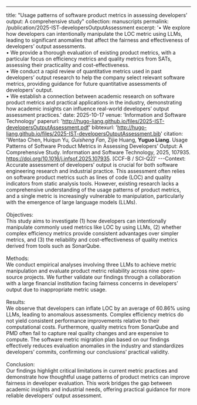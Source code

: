---
title: "Usage patterns of software product metrics in assessing developers’ output: A comprehensive study"
collection: manuscripts
permalink: /publication/2025-IST-developersOutputAssessment
excerpt: '• We explore how developers can intentionally manipulate the LOC metric using LLMs, leading to significant anomalies that affect the fairness and effectiveness of developers’ output assessments.<br> • We provide a thorough evaluation of existing product metrics, with a particular focus on efficiency metrics and quality metrics from SATs, assessing their practicality and cost-effectiveness.<br> • We conduct a rapid review of quantitative metrics used in past developers’ output research to help the company select relevant software metrics, providing guidance for future quantitative assessments of developers’ output.<br> • We establish a connection between academic research on software product metrics and practical applications in the industry, demonstrating how academic insights can influence real-world developers’ output assessment practices.'
date: 2025-10-17
venue: 'Information and Software Technology'
paperurl: 'http://hugo-liang.github.io/files/2025-IST-developersOutputAssessment.pdf'
bibtexurl: 'http://hugo-liang.github.io/files/2025-IST-developersOutputAssessment.bib'
citation: 'Wentao Chen, Huiqun Yu<sup>*</sup>, Guisheng Fan<sup>*</sup>, Zijie Huang, <strong>Yuguo Liang</strong>. Usage Patterns of Software Product Metrics in Assessing Developers’ Output: A Comprehensive Study. Information and Software Technology, 2025, 107935. <a href="https://doi.org/10.1016/j.infsof.2025.107935">https://doi.org/10.1016/j.infsof.2025.107935</a>. [CCF-B / SCI-Q2]'
---Context:<br> Accurate assessment of developers’ output is crucial for both software engineering research and industrial practice. This assessment often relies on software product metrics such as lines of code (LOC) and quality indicators from static analysis tools. However, existing research lacks a comprehensive understanding of the usage patterns of product metrics, and a single metric is increasingly vulnerable to manipulation, particularly with the emergence of large language models (LLMs).<br><br> Objectives: <br> This study aims to investigate (1) how developers can intentionally manipulate commonly used metrics like LOC by using LLMs, (2) whether complex efficiency metrics provide consistent advantages over simpler metrics, and (3) the reliability and cost-effectiveness of quality metrics derived from tools such as SonarQube.<br><br> Methods:<br> We conduct empirical analyses involving three LLMs to achieve metric manipulation and evaluate product metric reliability across nine open-source projects. We further validate our findings through a collaboration with a large financial institution facing fairness concerns in developers’ output due to inappropriate metric usage. <br><br> Results:<br> We observe that developers can inflate LOC by an average of 60.86% using LLMs, leading to anomalous assessments. Complex efficiency metrics do not yield consistent performance improvements relative to their computational costs. Furthermore, quality metrics from SonarQube and PMD often fail to capture real quality changes and are expensive to compute. The software metric migration plan based on our findings effectively reduces evaluation anomalies in the industry and standardizes developers’ commits, confirming our conclusions’ practical validity.<br><br> Conclusion:<br> Our findings highlight critical limitations in current metric practices and demonstrate how thoughtful usage patterns of product metrics can improve fairness in developer evaluation. This work bridges the gap between academic insights and industrial needs, offering practical guidance for more reliable developers’ output assessment.